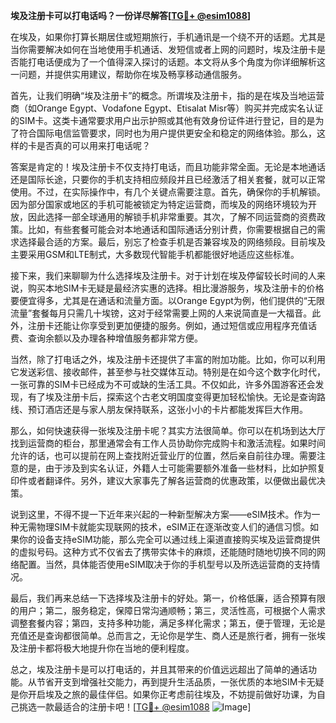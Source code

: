 **埃及注册卡可以打电话吗？一份详尽解答[[TG💪+ @esim1088](https://t.me/s/esim1088)]**

在埃及，如果你打算长期居住或短期旅行，手机通讯是一个绕不开的话题。尤其是当你需要解决如何在当地使用手机通话、发短信或者上网的问题时，埃及注册卡是否能打电话便成为了一个值得深入探讨的话题。本文将从多个角度为你详细解析这一问题，并提供实用建议，帮助你在埃及畅享移动通信服务。

首先，让我们明确“埃及注册卡”的概念。所谓埃及注册卡，指的是在埃及当地运营商（如Orange Egypt、Vodafone Egypt、Etisalat Misr等）购买并完成实名认证的SIM卡。这类卡通常要求用户出示护照或其他有效身份证件进行登记，目的是为了符合国际电信监管要求，同时也为用户提供更安全和稳定的网络体验。那么，这样的卡是否真的可以用来打电话呢？

答案是肯定的！埃及注册卡不仅支持打电话，而且功能非常全面。无论是本地通话还是国际长途，只要你的手机支持相应频段并且已经激活了相关套餐，就可以正常使用。不过，在实际操作中，有几个关键点需要注意。首先，确保你的手机解锁。因为部分国家或地区的手机可能被锁定为特定运营商，而埃及的网络环境较为开放，因此选择一部全球通用的解锁手机非常重要。其次，了解不同运营商的资费政策。比如，有些套餐可能会对本地通话和国际通话分别计费，你需要根据自己的需求选择最合适的方案。最后，别忘了检查手机是否兼容埃及的网络频段。目前埃及主要采用GSM和LTE制式，大多数现代智能手机都能很好地适应这些标准。

接下来，我们来聊聊为什么选择埃及注册卡。对于计划在埃及停留较长时间的人来说，购买本地SIM卡无疑是最经济实惠的选择。相比漫游服务，埃及注册卡的价格要便宜得多，尤其是在通话和流量方面。以Orange Egypt为例，他们提供的“无限流量”套餐每月只需几十埃镑，这对于经常需要上网的人来说简直是一大福音。此外，注册卡还能让你享受到更加便捷的服务。例如，通过短信或应用程序充值话费、查询余额以及办理各种增值服务都非常方便。

当然，除了打电话之外，埃及注册卡还提供了丰富的附加功能。比如，你可以利用它发送彩信、接收邮件，甚至参与社交媒体互动。特别是在如今这个数字化时代，一张可靠的SIM卡已经成为不可或缺的生活工具。不仅如此，许多外国游客还会发现，有了埃及注册卡后，探索这个古老文明国度变得更加轻松愉快。无论是查询路线、预订酒店还是与家人朋友保持联系，这张小小的卡片都能发挥巨大作用。

那么，如何快速获得一张埃及注册卡呢？其实方法很简单。你可以在机场到达大厅找到运营商的柜台，那里通常会有工作人员协助你完成购卡和激活流程。如果时间允许的话，也可以提前在网上查找附近营业厅的位置，然后亲自前往办理。需要注意的是，由于涉及到实名认证，外籍人士可能需要额外准备一些材料，比如护照复印件或者翻译件。另外，建议大家事先了解各运营商的优惠政策，以便做出最优决策。

说到这里，不得不提一下近年来兴起的一种新型解决方案——eSIM技术。作为一种无需物理SIM卡就能实现联网的技术，eSIM正在逐渐改变人们的通信习惯。如果你的设备支持eSIM功能，那么完全可以通过线上渠道直接购买埃及运营商提供的虚拟号码。这种方式不仅省去了携带实体卡的麻烦，还能随时随地切换不同的网络配置。当然，具体能否使用eSIM取决于你的手机型号以及所选运营商的支持情况。

最后，我们再来总结一下选择埃及注册卡的好处。第一，价格低廉，适合预算有限的用户；第二，服务稳定，保障日常沟通顺畅；第三，灵活性高，可根据个人需求调整套餐内容；第四，支持多种功能，满足多样化需求；第五，便于管理，无论是充值还是查询都很简单。总而言之，无论你是学生、商人还是旅行者，拥有一张埃及注册卡都将极大地提升你在当地的便利程度。

总之，埃及注册卡是可以打电话的，并且其带来的价值远远超出了简单的通话功能。从节省开支到增强社交能力，再到提升生活品质，一张优质的本地SIM卡无疑是你开启埃及之旅的最佳伴侣。如果你正考虑前往埃及，不妨提前做好功课，为自己挑选一款最适合的注册卡吧！[[TG💪+ @esim1088](https://t.me/s/esim1088) ![Image](https://i.postimg.cc/4NQfJmqS/Snipaste-2025-05-13-00-14-12.png)]